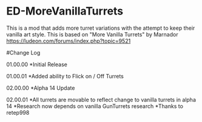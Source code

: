 # ED-MoreVanillaTurrets
This is a mod that adds more turret variations with the attempt to keep their vanilla art style.
This is based on "More Vanilla Turrets" by Marnador https://ludeon.com/forums/index.php?topic=9521

#Change Log

01.00.00
*Initial Release

01.00.01
*Added ability to Flick on / Off Turrets

02.00.00
*Alpha 14 Update

02.00.01
*All turrets are movable to reflect change to vanilla turrets in alpha 14
*Research now depends on vanilla GunTurrets research
*Thanks to retep998